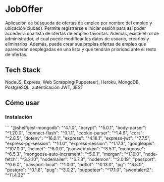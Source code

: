 # JobOffer
Aplicación de búsqueda de ofertas de empleo por nombre del empleo y ubicación(ciudad). Permite registrarse e iniciar sesión para así poder acceder a una lista de ofertas de empleo favoritas. Además, existe el rol de administrador, el cual puede modificar los datos de usuario, crearlos y eliminarlos. Además, puede crear sus propias ofertas de empleo que aparecerán desplegadas en una lista y que tendrán prioridad ante el resto de ofertas.
<h2>Tech Stack</h2>
NodeJS, Express, Web Scrapping(Puppeteer), Heroku, MongoDB, PostgreSQL, autenticación JWT, JEST
<h2>Cómo usar</h2>
<h3>Instalación</h3>
```
 "@shelf/jest-mongodb": "^4.1.0",
    "bcrypt": "^5.0.1",
    "body-parser": "^1.20.0",
    "connect-flash": "^0.1.1",
    "cookie-parser": "^1.4.6",
    "cors": "^2.8.5",
    "dotenv": "^16.0.1",
    "express": "^4.18.1",
    "express-jwt": "^7.7.5",
    "express-pg-session": "^1.1.0",
    "express-session": "^1.17.3",
    "googleapis": "^107.0.0",
    "helmet": "^6.0.0",
    "jsonwebtoken": "^8.5.1",
    "mongoose": "^6.5.3",
    "mongoose-auto-increment": "^5.0.1",
    "morgan": "^1.10.0",
    "node-fetch": "^3.2.10",
    "nodemailer": "^6.7.8",
    "nodemon": "^2.0.19",
    "passport": "^0.6.0",
    "passport-local": "^1.0.0",
    "pdfkit": "^0.13.0",
    "pg": "^8.8.0",
    "postgre": "^0.1.8",
    "pug": "^3.0.2",
    "puppeteer": "^17.1.0",
    "sweetalert2": "^11.4.32"
```
